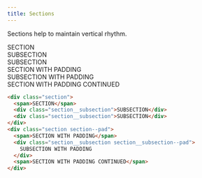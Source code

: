 ```yaml
---
title: Sections
---
```


Sections help to maintain vertical rhythm.

<div class="section border--bottom border--left"><span>SECTION</span>
  <div class="section__subsection border--bottom border--left">
    SUBSECTION
  </div>
  <div class="section__subsection border--bottom border--left">
    SUBSECTION
  </div>
</div>
<div class="section section--pad border--bottom border--left">
  <span>SECTION WITH PADDING</span>
  <div class="section__subsection section__subsection--pad border--bottom border--left">
  SUBSECTION WITH PADDING</div>
  <span>SECTION WITH PADDING CONTINUED</span>
</div>

```html
<div class="section">
  <span>SECTION</span>
  <div class="section__subsection">SUBSECTION</div>
  <div class="section__subsection">SUBSECTION</div>
</div>
<div class="section section--pad">
  <span>SECTION WITH PADDING</span>
  <div class="section__subsection section__subsection--pad">
    SUBSECTION WITH PADDING
  </div>
  <span>SECTION WITH PADDING CONTINUED</span>
</div>
```
